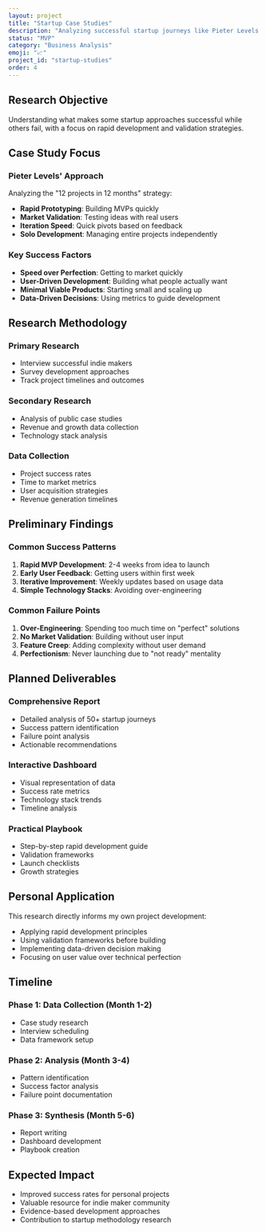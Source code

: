 ```yaml
---
layout: project
title: "Startup Case Studies"
description: "Analyzing successful startup journeys like Pieter Levels' 12 projects in 12 months strategy."
status: "MVP"
category: "Business Analysis"
emoji: "📈"
project_id: "startup-studies"
order: 4
---
```


## Research Objective

Understanding what makes some startup approaches successful while others fail, with a focus on rapid development and validation strategies.

## Case Study Focus

### Pieter Levels' Approach
Analyzing the "12 projects in 12 months" strategy:
- **Rapid Prototyping**: Building MVPs quickly
- **Market Validation**: Testing ideas with real users
- **Iteration Speed**: Quick pivots based on feedback
- **Solo Development**: Managing entire projects independently

### Key Success Factors
- **Speed over Perfection**: Getting to market quickly
- **User-Driven Development**: Building what people actually want
- **Minimal Viable Products**: Starting small and scaling up
- **Data-Driven Decisions**: Using metrics to guide development

## Research Methodology

### Primary Research
- Interview successful indie makers
- Survey development approaches
- Track project timelines and outcomes

### Secondary Research
- Analysis of public case studies
- Revenue and growth data collection
- Technology stack analysis

### Data Collection
- Project success rates
- Time to market metrics
- User acquisition strategies
- Revenue generation timelines

## Preliminary Findings

### Common Success Patterns
1. **Rapid MVP Development**: 2-4 weeks from idea to launch
2. **Early User Feedback**: Getting users within first week
3. **Iterative Improvement**: Weekly updates based on usage data
4. **Simple Technology Stacks**: Avoiding over-engineering

### Common Failure Points
1. **Over-Engineering**: Spending too much time on "perfect" solutions
2. **No Market Validation**: Building without user input
3. **Feature Creep**: Adding complexity without user demand
4. **Perfectionism**: Never launching due to "not ready" mentality

## Planned Deliverables

### Comprehensive Report
- Detailed analysis of 50+ startup journeys
- Success pattern identification
- Failure point analysis
- Actionable recommendations

### Interactive Dashboard
- Visual representation of data
- Success rate metrics
- Technology stack trends
- Timeline analysis

### Practical Playbook
- Step-by-step rapid development guide
- Validation frameworks
- Launch checklists
- Growth strategies

## Personal Application

This research directly informs my own project development:
- Applying rapid development principles
- Using validation frameworks before building
- Implementing data-driven decision making
- Focusing on user value over technical perfection

## Timeline

### Phase 1: Data Collection (Month 1-2)
- Case study research
- Interview scheduling
- Data framework setup

### Phase 2: Analysis (Month 3-4)  
- Pattern identification
- Success factor analysis
- Failure point documentation

### Phase 3: Synthesis (Month 5-6)
- Report writing
- Dashboard development
- Playbook creation

## Expected Impact

- Improved success rates for personal projects
- Valuable resource for indie maker community
- Evidence-based development approaches
- Contribution to startup methodology research
